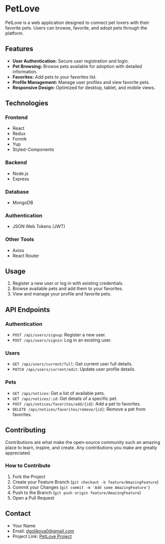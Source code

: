 # PetLove

PetLove is a web application designed to connect pet lovers with their favorite
pets. Users can browse, favorite, and adopt pets through the platform.

## Features

- **User Authentication:** Secure user registration and login.
- **Pet Browsing:** Browse pets available for adoption with detailed
  information.
- **Favorites:** Add pets to your favorites list.
- **Profile Management:** Manage user profiles and view favorite pets.
- **Responsive Design:** Optimized for desktop, tablet, and mobile views.

## Technologies

### Frontend

- React
- Redux
- Formik
- Yup
- Styled-Components

### Backend

- Node.js
- Express

### Database

- MongoDB

### Authentication

- JSON Web Tokens (JWT)

### Other Tools

- Axios
- React Router

## Usage

1. Register a new user or log in with existing credentials.
2. Browse available pets and add them to your favorites.
3. View and manage your profile and favorite pets.

## API Endpoints

### Authentication

- `POST /api/users/signup`: Register a new user.
- `POST /api/users/signin`: Log in an existing user.

### Users

- `GET /api/users/current/full`: Get current user full details.
- `PATCH /api/users/current/edit`: Update user profile details.

### Pets

- `GET /api/notices`: Get a list of available pets.
- `GET /api/notices/:id`: Get details of a specific pet.
- `POST /api/notices/favorites/add/{id}`: Add a pet to favorites.
- `DELETE /api/notices/favorites/remove/{id}`: Remove a pet from favorites.

## Contributing

Contributions are what make the open-source community such an amazing place to
learn, inspire, and create. Any contributions you make are greatly appreciated.

### How to Contribute

1. Fork the Project
2. Create your Feature Branch (`git checkout -b feature/AmazingFeature`)
3. Commit your Changes (`git commit -m 'Add some AmazingFeature'`)
4. Push to the Branch (`git push origin feature/AmazingFeature`)
5. Open a Pull Request

## Contact

- Your Name
- Email: dgolikova0@gmail.com
- Project Link: [PetLove Project](https://darynna.github.io/petlove-project/)
